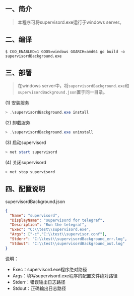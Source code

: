 ## 一、简介
> 本程序可将supervisord.exe运行于windows server。

## 二、编译
```shell
$ CGO_ENABLED=1 GOOS=windows GOARCH=amd64 go build -o supervisordBackground.exe
```

## 三、部署
> 在windows server中，将`supervisordBackground.exe`和`supervisordBackground.json`置于同一目录。

(1) 安装服务
```powershell
> .\supervisordBackground.exe install
```

(2) 卸载服务
```powershell
> .\supervisordBackground.exe uninstall
```

(3) 启动supervisord
```powershell
> net start supervisord
```

(4) 关闭supervisord
```powershell
> net stop supervisord
```

## 四、配置说明
supervisordBackground.json
```json
{
  "Name": "supervisord",
  "DisplayName": "supervisord for telegraf",
  "Description": "Run the telegraf",
  "Exec": "C:\\test\\supervisord.exe",
  "Args": ["-c","C:\\test\\supervisor.conf"],
  "Stderr": "C:\\test\\supervisordBackground_err.log",
  "Stdout": "C:\\test\\supervisordBackground_out.log"
}
```
说明：
- Exec：supervisord.exe程序绝对路径
- Args：填写supervisord.exe程序的配置文件绝对路径
- Stderr：错误输出日志路径
- Stdout：正确输出日志路径
